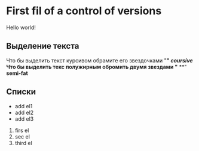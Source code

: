 # First fil of a control of versions #

Hello world!
## Выделение текста

Что бы выделить текст курсивом обрамите его звездочками "**" *coursive*
Что бы выделить текс полужирным обромить двумя звездами "** **" **semi-fat**

## Списки 
* add el1
* add el2
* add el3

1. firs el
2. sec el
3. third el
